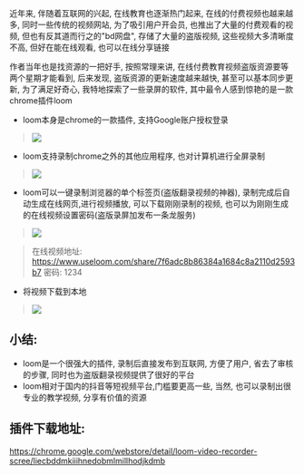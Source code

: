 近年来, 伴随着互联网的兴起, 在线教育也逐渐热门起来, 在线的付费视频也越来越多, 同时一些传统的视频网站, 为了吸引用户开会员, 也推出了大量的付费观看的视频, 但也有反其道而行之的"bd网盘", 存储了大量的盗版视频, 这些视频大多清晰度不高, 但好在能在线观看, 也可以在线分享链接

作者当年也是找资源的一把好手, 按照常理来讲, 在线付费教育视频盗版资源要等两个星期才能看到,  后来发现, 盗版资源的更新速度越来越快, 甚至可以基本同步更新, 为了满足好奇心, 我特地探索了一些录屏的软件, 其中最令人感到惊艳的是一款chrome插件loom

- loom本身是chrome的一款插件, 支持Google账户授权登录
> ![](https://upload-images.jianshu.io/upload_images/3203841-842828f509013eb1.png?imageMogr2/auto-orient/strip%7CimageView2/2/w/1240)

- loom支持录制chrome之外的其他应用程序, 也对计算机进行全屏录制
> ![](https://upload-images.jianshu.io/upload_images/3203841-b5b8d95559de5cd8.png?imageMogr2/auto-orient/strip%7CimageView2/2/w/1240)

- loom可以一键录制浏览器的单个标签页(盗版翻录视频的神器), 录制完成后自动生成在线网页,进行视频播放, 可以下载刚刚录制的视频, 也可以为刚刚生成的在线视频设置密码(盗版录屏加发布一条龙服务) 
> ![](https://upload-images.jianshu.io/upload_images/3203841-ea1e4be2083bbb14.png?imageMogr2/auto-orient/strip%7CimageView2/2/w/1240)

> 在线视频地址: https://www.useloom.com/share/7f6adc8b86384a1684c8a2110d2593b7
> 密码: 1234

- 将视频下载到本地
> ![](https://upload-images.jianshu.io/upload_images/3203841-df6e4b5f73555933.png?imageMogr2/auto-orient/strip%7CimageView2/2/w/1240)

## 小结:
- loom是一个很强大的插件, 录制后直接发布到互联网, 方便了用户, 省去了审核的步骤, 同时也为盗版翻录视频提供了很好的平台
- loom相对于国内的抖音等短视频平台,门槛要更高一些, 当然, 也可以录制出很专业的教学视频, 分享有价值的资源

## 插件下载地址:
https://chrome.google.com/webstore/detail/loom-video-recorder-scree/liecbddmkiiihnedobmlmillhodjkdmb